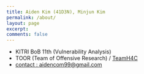 ```yaml
---
title: Aiden Kim (41D3N), Minjun Kim
permalink: /about/
layout: page
excerpt: 
comments: false
---
```


- KITRI BoB 11th (Vulnerability Analysis)<br>
- TOOR (Team of Offensive Research) / <a href="https://teamh4c.com/">TeamH4C
- contact : aidencom99@gmail.com